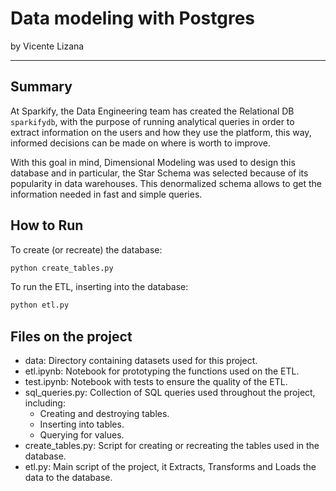 # Data modeling with Postgres

by Vicente Lizana

---

## Summary

At Sparkify, the Data Engineering team has created the Relational DB `sparkifydb`,
with the purpose of running analytical queries in order to extract information on the
users and how they use the platform, this way, informed decisions can be made on where
is worth to improve.

With this goal in mind, Dimensional Modeling was used to design this database and in
particular, the Star Schema was selected because of its popularity in data warehouses.
This denormalized schema allows to get the information needed in fast and simple queries.

## How to Run

To create (or recreate) the database:
```bash
python create_tables.py
```

To run the ETL, inserting into the database:
```bash
python etl.py
```

## Files on the project

- data: Directory containing datasets used for this project.
- etl.ipynb: Notebook for prototyping the functions used on the ETL.
- test.ipynb: Notebook with tests to ensure the quality of the ETL.
- sql_queries.py: Collection of SQL queries used throughout the project, including:
    - Creating and destroying tables.
    - Inserting into tables.
    - Querying for values.
- create_tables.py: Script for creating or recreating the tables used in the database.
- etl.py: Main script of the project, it Extracts, Transforms and Loads the data to the database.
